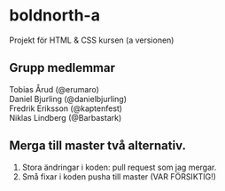# boldnorth-a
Projekt för HTML &amp; CSS kursen (a versionen)

## Grupp medlemmar
Tobias Årud (@erumaro)<br>
Daniel Bjurling (@danielbjurling)<br>
Fredrik Eriksson (@kaptenfest)<br>
Niklas Lindberg (@Barbastark)

## Merga till master två alternativ.
1. Stora ändringar i koden: pull request som jag mergar.
2. Små fixar i koden pusha till master (VAR FÖRSIKTIG!)

